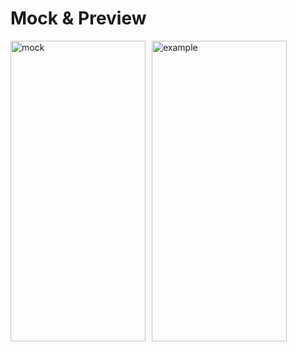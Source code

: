 # Mock & Preview
<div style="display: flex; gap: 10px; align-items: center;">
  <img width="216" height="481.5" alt="mock" src="https://github.com/user-attachments/assets/73fca73f-a45e-4719-8954-d6076a62a698" />
  <img width="216" height="481.5" alt="example" src="https://github.com/user-attachments/assets/ca2bda27-5459-4a6d-9148-3bb6cc149f2c" />
</div>
